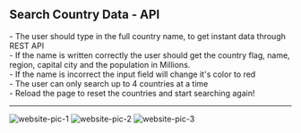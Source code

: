 <h2>Search Country Data - API</h2>
- The user should type in the full country name, to get instant data through REST API <br> 
- If the name is written correctly the user should get the country flag, name, region, capital city and the population in Millions. <br>
- If the name is incorrect the input field will change it's color to red  <br>
- The user can only search up to 4 countries at a time <br>
- Reload the page to reset the countries and start searching again!


<hr>
<img src="https://i.postimg.cc/K8tWzgR3/scdkos.png" alt="website-pic-1"/>
<img src="https://i.postimg.cc/KvR37P2w/scd1.png" alt="website-pic-2" />
<img src="https://i.postimg.cc/9fVfkT6W/scd2.png" alt="website-pic-3" />
</hr>
